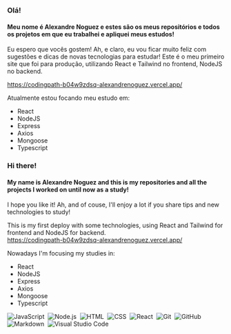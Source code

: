 ### Olá!
#### Meu nome é Alexandre Noguez e estes são os meus repositórios e todos os projetos em que eu trabalhei e apliquei meus estudos!
Eu espero que vocês gostem! Ah, e claro, eu vou ficar muito feliz com sugestões e dicas de novas tecnologias para estudar!
Este é o meu primeiro site que foi para produção, utilizando React e Tailwind no frontend, NodeJS no backend.

https://codingpath-b04w9zdsq-alexandrenoguez.vercel.app/

Atualmente estou focando meu estudo em:
* React 
* NodeJS 
* Express 
* Axios 
* Mongoose
* Typescript

### Hi there!
#### My name is Alexandre Noguez and this is my repositories and all the projects I worked on until now as a study!
I hope you like it! Ah, and of couse, I'll enjoy a lot if you share tips and new technologies to study!

This is my first deploy with some technologies, using React and Tailwind for frontend and NodeJS for backend. <br>
https://codingpath-b04w9zdsq-alexandrenoguez.vercel.app/

Nowadays I'm focusing my studies in:
* React 
* NodeJS 
* Express 
* Axios 
* Mongoose
* Typescript


![JavaScript](https://img.shields.io/badge/-JavaScript-05122A?style=flat&logo=javascript)&nbsp;
![Node.js](https://img.shields.io/badge/-Node.js-05122A?style=flat&logo=node.js)&nbsp;
![HTML](https://img.shields.io/badge/-HTML-05122A?style=flat&logo=HTML5)&nbsp;
![CSS](https://img.shields.io/badge/-CSS-05122A?style=flat&logo=CSS3&logoColor=1572B6)&nbsp;
![React](https://img.shields.io/badge/-React-05122A?style=flat&logo=react)&nbsp;
![Git](https://img.shields.io/badge/-Git-05122A?style=flat&logo=git)&nbsp;
![GitHub](https://img.shields.io/badge/-GitHub-05122A?style=flat&logo=github)&nbsp;
![Markdown](https://img.shields.io/badge/-Markdown-05122A?style=flat&logo=markdown)&nbsp;
![Visual Studio Code](https://img.shields.io/badge/-Visual%20Studio%20Code-05122A?style=flat&logo=visual-studio-code&logoColor=007ACC)&nbsp;

